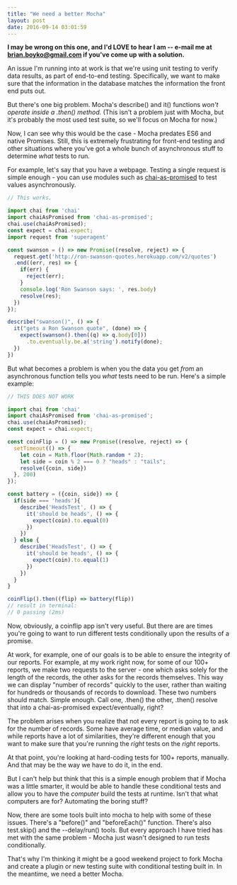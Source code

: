 ```yaml
---
title: "We need a better Mocha"
layout: post
date: 2016-09-14 03:01:59
---
```

**I may be wrong on this one, and I'd LOVE to hear I am -- e-mail me at <brian.boyko@gmail.com> if you've come up with a solution.**

An issue I'm running into at work is that we're using unit testing to verify data results, as part of end-to-end testing.  Specifically, we want to make sure that the information in the database matches the information the front end puts out. 

But there's one big problem.  Mocha's describe() and it() functions *won't operate inside a .then() method.* (This isn't a problem just with Mocha, but it's probably the most used test suite, so we'll focus on Mocha for now.) 

Now, I can see why this would be the case - Mocha predates ES6 and native Promises. Still, this is extremely frustrating for front-end testing and other situations where you've got a whole bunch of asynchronous stuff to determine *what* tests to run.  

For example, let's say that you have a webpage.  Testing a single request is simple enough - you can use modules such as [chai-as-promised](https://github.com/domenic/chai-as-promised) to test values asynchronously. 

```javascript
// This works. 

import chai from 'chai'
import chaiAsPromised from 'chai-as-promised';
chai.use(chaiAsPromised);
const expect = chai.expect;
import request from 'superagent'

const swanson = () => new Promise((resolve, reject) => {
  request.get('http://ron-swanson-quotes.herokuapp.com/v2/quotes')
  .end((err, res) => {
    if(err) {
      reject(err);
    }
    console.log('Ron Swanson says: ', res.body)
    resolve(res);
  })
});

describe("swanson()", () => {
  it("gets a Ron Swanson quote", (done) => {
    expect(swanson().then((q) => q.body[0]))
      .to.eventually.be.a('string').notify(done);
  })
})
```

But what becomes a problem is when you the data you get *from* an asynchronous function tells you *what* tests need to be run. Here's a simple example:

```javascript
// THIS DOES NOT WORK

import chai from 'chai'
import chaiAsPromised from 'chai-as-promised';
chai.use(chaiAsPromised);
const expect = chai.expect;

const coinFlip = () => new Promise((resolve, reject) => {
  setTimeout(() => {
    let coin = Math.floor(Math.random * 2);
    let side = coin % 2 === 0 ? "heads" : "tails";
    resolve({coin, side})
  }, 200)
});

const battery = ({coin, side}) => {
  if(side === 'heads'){
    describe('HeadsTest', () => {
      it('should be heads', () => {
        expect(coin).to.equal(0)
      })
    })
  } else {
    describe('HeadsTest', () => {
      it('should be heads', () => {
        expect(coin).to.equal(1)
      })
    })
  }
}

coinFlip().then((flip) => battery(flip))
// result in terminal: 
// 0 passing (2ms)
```

Now, obviously, a coinflip app isn't very useful. But there are are times you're going to want to run different tests conditionally upon the results of a promise. 

At work, for example, one of our goals is to be able to ensure the integrity of our reports.  For example, at my work right now, for some of our 100+ reports, we make two requests to the server - one which asks solely for the length of the records, the other asks for the records themselves.  This way we can display "number of records" quickly to the user, rather than waiting for hundreds or thousands of records to download.  These two numbers should match.  Simple enough. Call one, .then() the other, .then() resolve that into a chai-as-promised expect/eventually, right? 

The problem arises when you realize that not every report is going to to ask for the number of records.  Some have average time, or median value, and while reports have a lot of similarities, they're different enough that you want to make sure that you're running the *right* tests on the *right* reports.  

At that point, you're looking at hard-coding tests for 100+ reports, manually. And that may be the way we have to do it, in the end. 

But I can't help but think that this is a simple enough problem that if Mocha was a little smarter, it would be able to handle these conditional tests and allow you to have the *computer* build the tests at runtime.  Isn't that what computers are for? Automating the boring stuff? 

Now, there are some tools built into mocha to help with some of these issues.  There's a "before()" and "beforeEach()" function.  There's also test.skip() and the --delay/run() tools. But every approach I have tried has met with the same problem - Mocha just wasn't designed to run tests conditionally. 

That's why I'm thinking it might be a good weekend project to fork Mocha and create a plugin or new testing suite with conditional testing built in.  In the meantime, we need a better Mocha. 

